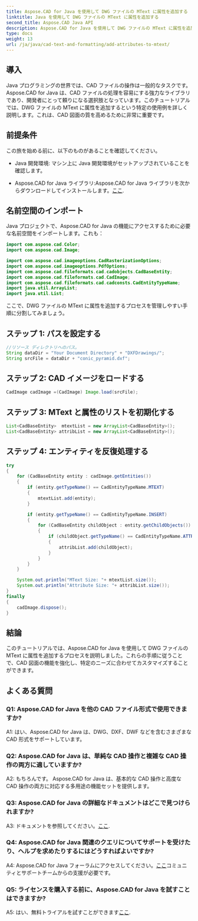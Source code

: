 ```yaml
---
title: Aspose.CAD for Java を使用して DWG ファイルの MText に属性を追加する
linktitle: Java を使用して DWG ファイルの MText に属性を追加する
second_title: Aspose.CAD Java API
description: Aspose.CAD for Java を使用して DWG ファイルの MText に属性を追加する方法を学習します。このステップバイステップのガイドを使用して、CAD 図面を向上させます。
type: docs
weight: 13
url: /ja/java/cad-text-and-formatting/add-attributes-to-mtext/
---
```

## 導入

Java プログラミングの世界では、CAD ファイルの操作は一般的なタスクです。 Aspose.CAD for Java は、CAD ファイルの処理を容易にする強力なライブラリであり、開発者にとって頼りになる選択肢となっています。このチュートリアルでは、DWG ファイルの MText に属性を追加するという特定の使用例を詳しく説明します。これは、CAD 図面の質を高めるために非常に重要です。

## 前提条件

この旅を始める前に、以下のものがあることを確認してください。

- Java 開発環境: マシン上に Java 開発環境がセットアップされていることを確認します。

- Aspose.CAD for Java ライブラリ:Aspose.CAD for Java ライブラリを次からダウンロードしてインストールします。[ここ](https://releases.aspose.com/cad/java/).

## 名前空間のインポート

Java プロジェクトで、Aspose.CAD for Java の機能にアクセスするために必要な名前空間をインポートします。これも：

```java
import com.aspose.cad.Color;
import com.aspose.cad.Image;

import com.aspose.cad.imageoptions.CadRasterizationOptions;
import com.aspose.cad.imageoptions.PdfOptions;
import com.aspose.cad.fileformats.cad.cadobjects.CadBaseEntity;
import com.aspose.cad.fileformats.cad.CadImage;
import com.aspose.cad.fileformats.cad.cadconsts.CadEntityTypeName;
import java.util.ArrayList;
import java.util.List;
```

ここで、DWG ファイルの MText に属性を追加するプロセスを管理しやすい手順に分割してみましょう。

## ステップ 1: パスを設定する

```java
//リソース ディレクトリへのパス。
String dataDir = "Your Document Directory" + "DXFDrawings/";
String srcFile = dataDir + "conic_pyramid.dxf";
```

## ステップ 2: CAD イメージをロードする

```java
CadImage cadImage =(CadImage) Image.load(srcFile);
```

## ステップ 3: MText と属性のリストを初期化する

```java
List<CadBaseEntity>  mtextList = new ArrayList<CadBaseEntity>();
List<CadBaseEntity> attribList = new ArrayList<CadBaseEntity>();
```

## ステップ 4: エンティティを反復処理する

```java
try
{
    for (CadBaseEntity entity : cadImage.getEntities())
    {
        if (entity.getTypeName() == CadEntityTypeName.MTEXT)
        {
            mtextList.add(entity);
        }

        if (entity.getTypeName() == CadEntityTypeName.INSERT)
        {
            for (CadBaseEntity childObject : entity.getChildObjects())
            {
                if (childObject.getTypeName() == CadEntityTypeName.ATTRIB)
                {
                    attribList.add(childObject);
                }
            }
        }
    }

    System.out.println("MText Size: "+ mtextList.size());
    System.out.println("Attribute Size: "+ attribList.size());
}
finally
{
    cadImage.dispose();
}
```

## 結論

このチュートリアルでは、Aspose.CAD for Java を使用して DWG ファイルの MText に属性を追加するプロセスを説明しました。これらの手順に従うことで、CAD 図面の機能を強化し、特定のニーズに合わせてカスタマイズすることができます。

## よくある質問

### Q1: Aspose.CAD for Java を他の CAD ファイル形式で使用できますか?

A1: はい、Aspose.CAD for Java は、DWG、DXF、DWF などを含むさまざまな CAD 形式をサポートしています。

### Q2: Aspose.CAD for Java は、単純な CAD 操作と複雑な CAD 操作の両方に適していますか?

A2: もちろんです。 Aspose.CAD for Java は、基本的な CAD 操作と高度な CAD 操作の両方に対応する多用途の機能セットを提供します。

### Q3: Aspose.CAD for Java の詳細なドキュメントはどこで見つけられますか?

A3: ドキュメントを参照してください。[ここ](https://reference.aspose.com/cad/java/).

### Q4: Aspose.CAD for Java 関連のクエリについてサポートを受けたり、ヘルプを求めたりするにはどうすればよいですか?

 A4: Aspose.CAD for Java フォーラムにアクセスしてください。[ここ](https://forum.aspose.com/c/cad/19)コミュニティとサポートチームからの支援が必要です。

### Q5: ライセンスを購入する前に、Aspose.CAD for Java を試すことはできますか?

 A5: はい、無料トライアルを試すことができます[ここ](https://releases.aspose.com/).
